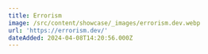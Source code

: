 ```yaml
---
title: Errorism
image: /src/content/showcase/_images/errorism.dev.webp
url: 'https://errorism.dev/'
dateAdded: 2024-04-08T14:20:56.000Z
---
```


